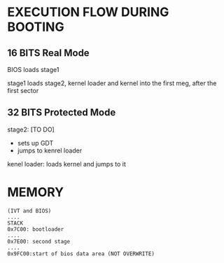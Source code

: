 # EXECUTION FLOW DURING BOOTING 


## 16 BITS Real Mode
BIOS loads stage1

stage1 loads stage2, kernel loader and kernel into the first meg, after the first sector

## 32 BITS Protected Mode

stage2:                                 [TO DO]
* sets up GDT
* jumps to kenrel loader

kenel loader: loads kernel and jumps to it


# MEMORY


    (IVT and BIOS)
    .... 
    STACK
    0x7C00: bootloader
    ....
    0x7E00: second stage
    ....
    0x9FC00:start of bios data area (NOT OVERWRITE)